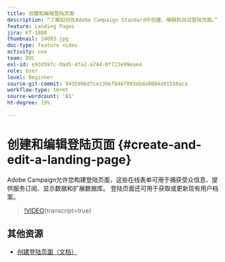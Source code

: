 ```yaml
---
title: 创建和编辑登陆页面
description: “了解如何在Adobe Campaign Standard中创建、编辑和测试登陆页面。”
feature: Landing Pages
jira: KT-1808
thumbnail: 24093.jpg
doc-type: feature video
activity: use
team: DOC
exl-id: e93d59fc-0ad5-4fa2-a744-0f723e99eae4
role: User
level: Beginner
source-git-commit: 943599bd7ce139ef846f093ebda9084a91550aca
workflow-type: tm+mt
source-wordcount: '81'
ht-degree: 19%

---
```


# 创建和编辑登陆页面 {#create-and-edit-a-landing-page}

Adobe Campaign允许您构建登陆页面，这些在线表单可用于捕获受众信息、提供服务订阅、显示数据和扩展数据库。 登陆页面还可用于获取或更新现有用户档案。

>[!VIDEO](https://video.tv.adobe.com/v/24093?learn=on){transcript=true}

## 其他资源

* [创建登陆页面（文档）](https://docs.campaign.adobe.com/doc/standard/getting_started/en/ACS_CreateLandingPage.html)
